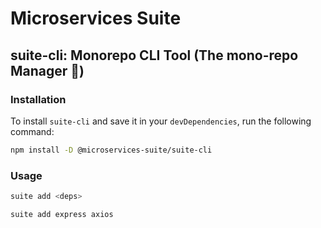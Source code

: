 # Microservices Suite

## suite-cli: Monorepo CLI Tool (The mono-repo Manager 🦧)

### Installation

To install `suite-cli` and save it in your `devDependencies`, run the following command:

```bash
npm install -D @microservices-suite/suite-cli
```

### Usage
```bash
suite add <deps>
```

```bash
suite add express axios
```